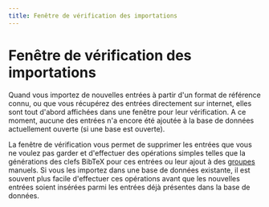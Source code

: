 ```yaml
---
title: Fenêtre de vérification des importations
---
```


# Fenêtre de vérification des importations

Quand vous importez de nouvelles entrées à partir d'un format de référence connu, ou que vous récupérez des entrées directement sur internet, elles sont tout d'abord affichées dans une fenêtre pour leur vérification. A ce moment, aucune des entrées n'a encore été ajoutée à la base de données actuellement ouverte (si une base est ouverte).

La fenêtre de vérification vous permet de supprimer les entrées que vous ne voulez pas garder et d'effectuer des opérations simples telles que la générations des clefs BibTeX pour ces entrées ou leur ajout à des [groupes](GroupsHelp.html) manuels. Si vous les importez dans une base de données existante, il est souvent plus facile d'effectuer ces opérations avant que les nouvelles entrées soient insérées parmi les entrées déjà présentes dans la base de données.

